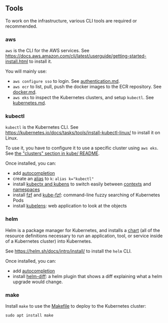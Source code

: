 ## Tools

To work on the infrastructure, various CLI tools are required or recommended.

### aws

`aws` is the CLI for the AWS services. See https://docs.aws.amazon.com/cli/latest/userguide/getting-started-install.html to install it.

You will mainly use:

- `aws configure sso` to login. See [authentication.md](./authentication.md).
- `aws ecr` to list, pull, push the docker images to the ECR repository. See [docker.md](./docker.md).
- `aws eks` to inspect the Kubernetes clusters, and setup `kubectl`. See [kubernetes.md](./kubernetes.md#clusters).

### kubectl

`kubectl` is the Kubernetes CLI. See https://kubernetes.io/docs/tasks/tools/install-kubectl-linux/ to install it on Linux.

To use it, you have to configure it to use a specific cluster using `aws eks`. See [the "clusters" section in kube/ README](./kubernetes.md#clusters).

Once installed, you can:

- add [autocompletion](https://kubernetes.io/docs/reference/kubectl/cheatsheet/#kubectl-autocomplete)
- create an [alias](https://www.google.com/search?q=persist+alias+linux) to `k`: `alias k="kubectl"`
- install [kubectx and kubens](https://github.com/ahmetb/kubectx) to switch easily between [contexts](./kubernetes.md#context) and [namespaces](./kubernetes.md#namespaces)
- install [fzf](https://github.com/junegunn/fzf) and [kube-fzf](https://github.com/thecasualcoder/kube-fzf): command-line fuzzy searching of Kubernetes Pods
- install [kubelens](https://github.com/kubelens/kubelens): web application to look at the objects

### helm

Helm is a package manager for Kubernetes, and installs a [chart](https://helm.sh/docs/topics/charts/) (all of the resource definitions necessary to run an application, tool, or service inside of a Kubernetes cluster) into Kubernetes.

See https://helm.sh/docs/intro/install/ to install the `helm` CLI.

Once installed, you can:

- add [autocompletion](https://helm.sh/docs/helm/helm_completion/#see-also)
- install [helm-diff](https://github.com/databus23/helm-diff): a helm plugin that shows a diff explaining what a helm upgrade would change.

### make

Install `make` to use the [Makefile](../charts/datasets-server/Makefile) to deploy to the Kubernetes cluster:

```
sudo apt install make
```
